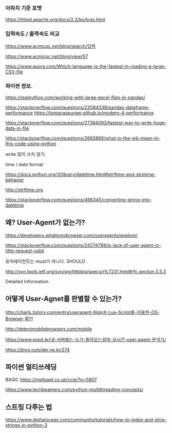 ### 아파치 기준 포멧

https://httpd.apache.org/docs/2.2/ko/logs.html

### 입력속도 / 출력속도 비교

https://www.acmicpc.net/blog/search/입력

https://www.acmicpc.net/blog/view/57

https://www.quora.com/Which-language-is-the-fastest-in-reading-a-large-CSV-file

### 파이썬 정보.

https://realpython.com/working-with-large-excel-files-in-pandas/

https://stackoverflow.com/questions/22084338/pandas-dataframe-performance
https://tomaugspurger.github.io/modern-4-performance

https://stackoverflow.com/questions/27384093/fastest-way-to-write-huge-data-in-file

https://stackoverflow.com/questions/2665866/what-is-the-wb-mean-in-this-code-using-python

write 많이 쓰지 않기.

time / date format

https://docs.python.org/3/library/datetime.html#strftime-and-strptime-behavior

http://strftime.org

https://stackoverflow.com/questions/466345/converting-string-into-datetime

## 왜? User-Agent가 없는가?

https://developers.whatismybrowser.com/useragents/explore/ 

https://stackoverflow.com/questions/24274789/is-lack-of-user-agent-in-http-request-valid

유저에이전트는 must가 아니다. SHOULD .

http://svn.tools.ietf.org/svn/wg/httpbis/specs/rfc7231.html#rfc.section.5.5.3

Detailed Information.



## 어떻게 User-Agnet를 판별할 수 있는가?

http://charls.tistory.com/entry/useragent-NginX-Lua-Script를-이용한-OS-Browser-확인

http://detectmobilebrowsers.com/mobile

https://www.popit.kr/내-서버에는-누가-들어오는걸까-실시간-user-agent-분석기/

https://blog.outsider.ne.kr/274



## 파이썬 멀티쓰레딩

BASIC https://mellowd.co.uk/ccie/?p=5807

https://www.techbeamers.com/python-multithreading-concepts/

## 스트링 다루는 법
https://www.digitalocean.com/community/tutorials/how-to-index-and-slice-strings-in-python-3